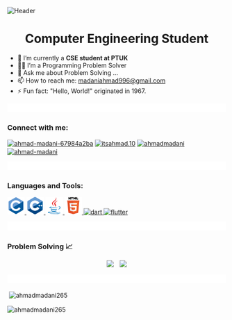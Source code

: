 ![Header](https://capsule-render.vercel.app/api?type=waving&color=timeGradient&height=222&section=header&text=Hi,%20I'm%20Ahmad%20Madani!%20%F0%9F%91%8B&fontSize=45&width=1000&fontColor=ffffff)

<h1 align="center">Computer Engineering Student</h1>
<!-- images...<!-- <img align="right" alt="Coding" width="400" src="https://cdn.dribbble.com/users/1162077/screenshots/3848914/programmer.gif"> --> 
<!-- ![ProfileView](https://komarev.com/ghpvc/?username=Ahmadmadani265&label=Profile%20views&color=blueviolet) -->


- 🔭 I’m currently a **CSE student at PTUK**
- 👩‍💻 I’m  a Programming Problem Solver 
- 💬 Ask me about Problem Solving ...
- 📫 How to reach me: madaniahmad996@gmail.com
- ⚡ Fun fact: "Hello, World!" originated in 1967.

</h2> <img src="al.gif" width="1100px" height="20px">

<h3 align="left">Connect with me:</h3>
<p align="left">
<a href="https://linkedin.com/in/ahmad-madani-67984a2ba" target="blank"><img align="center" src="https://raw.githubusercontent.com/rahuldkjain/github-profile-readme-generator/master/src/images/icons/Social/linked-in-alt.svg" alt="ahmad-madani-67984a2ba" height="30" width="40" /></a>
<a href="https://instagram.com/itsahmad.10" target="blank"><img align="center" src="https://raw.githubusercontent.com/rahuldkjain/github-profile-readme-generator/master/src/images/icons/Social/instagram.svg" alt="itsahmad.10" height="30" width="40" /></a>
<a href="https://codeforces.com/profile/ahmadmadani" target="blank"><img align="center" src="https://raw.githubusercontent.com/rahuldkjain/github-profile-readme-generator/master/src/images/icons/Social/codeforces.svg" alt="ahmadmadani" height="30" width="40" /></a>
<a href="https://www.leetcode.com/ahmad-madani" target="blank"><img align="center" src="https://raw.githubusercontent.com/rahuldkjain/github-profile-readme-generator/master/src/images/icons/Social/leet-code.svg" alt="ahmad-madani" height="30" width="40" /></a>
</p>

</h2> <img src="al.gif" width="1100px" height="20px">

<h3 align="left">Languages and Tools:</h3>
<p align="left"> 
  <a href="https://www.cprogramming.com/" target="_blank" rel="noreferrer">
    <img src="https://raw.githubusercontent.com/devicons/devicon/master/icons/c/c-original.svg" alt="c" width="40" height="40"/> 
  </a> 
  <a href="https://www.w3schools.com/cpp/" target="_blank" rel="noreferrer">
    <img src="https://raw.githubusercontent.com/devicons/devicon/master/icons/cplusplus/cplusplus-original.svg" alt="cplusplus" width="40" height="40"/> 
  </a> 
  <a href="https://www.java.com" target="_blank" rel="noreferrer">
    <img src="https://raw.githubusercontent.com/devicons/devicon/master/icons/java/java-original.svg" alt="java" width="40" height="40"/> 
  </a>
  <a href="https://www.w3.org/html/" target="_blank" rel="noreferrer">
    <img src="https://raw.githubusercontent.com/devicons/devicon/master/icons/html5/html5-original-wordmark.svg" alt="html5" width="40" height="40"/> 
  </a> 
  <a href="https://dart.dev" target="_blank" rel="noreferrer">
    <img src="https://www.vectorlogo.zone/logos/dartlang/dartlang-icon.svg" alt="dart" width="40" height="40"/> 
  </a> 
  <a href="https://flutter.dev" target="_blank" rel="noreferrer">
    <img src="https://www.vectorlogo.zone/logos/flutterio/flutterio-icon.svg" alt="flutter" width="40" height="40"/> 
  </a> 
</p>



</h2> <img src="al.gif" width="1100px" height="20px">
<h3>Problem Solving 📈</h3>
<div align="center">
  <img height=200 src="https://codeforces-readme-stats.vercel.app/api/card?username=Ahmadmadani&force_username=true&theme=nord&border_color=#000" />
    &ensp;
  <img height=200 src="https://leetcode.card.workers.dev/Ahmad-Madani?theme=nord&font=baloo&extension=activity&border_color=#000" />
</div>


<p> <a></a></p>
<b></b>
</h2> <img src="al.gif" width="1100px" height="20px">
<p>&nbsp;<img align="center" src="https://github-readme-stats.vercel.app/api?username=ahmadmadani265&show_icons=true&locale=en" alt="ahmadmadani265" /></p>

<p><img align="center" src="https://github-readme-streak-stats.herokuapp.com/?user=ahmadmadani265&" alt="ahmadmadani265" /></p>
